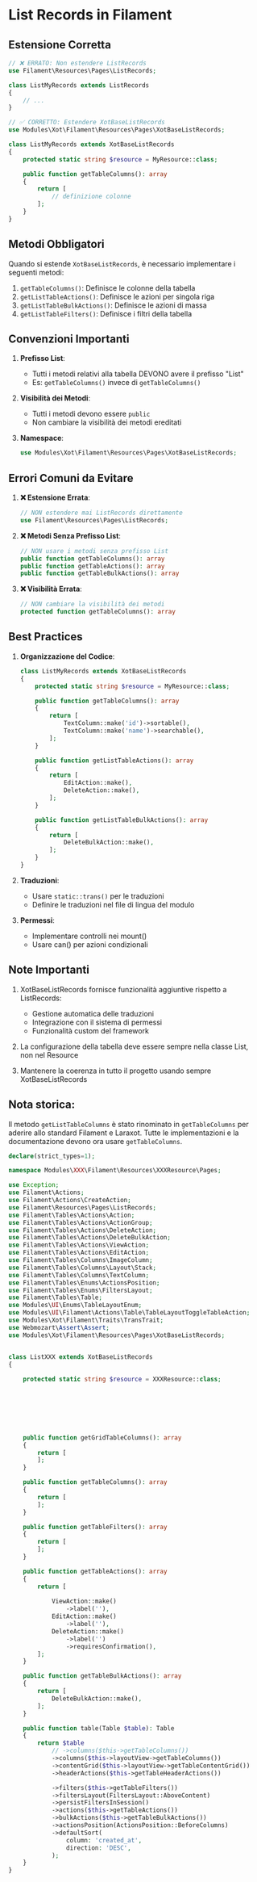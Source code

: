 # List Records in Filament

## Estensione Corretta

```php
// ❌ ERRATO: Non estendere ListRecords
use Filament\Resources\Pages\ListRecords;

class ListMyRecords extends ListRecords
{
    // ...
}

// ✅ CORRETTO: Estendere XotBaseListRecords
use Modules\Xot\Filament\Resources\Pages\XotBaseListRecords;

class ListMyRecords extends XotBaseListRecords
{
    protected static string $resource = MyResource::class;

    public function getTableColumns(): array
    {
        return [
            // definizione colonne
        ];
    }
}
```

## Metodi Obbligatori

Quando si estende `XotBaseListRecords`, è necessario implementare i seguenti metodi:

1. `getTableColumns()`: Definisce le colonne della tabella
2. `getListTableActions()`: Definisce le azioni per singola riga
3. `getListTableBulkActions()`: Definisce le azioni di massa
4. `getListTableFilters()`: Definisce i filtri della tabella

## Convenzioni Importanti

1. **Prefisso List**:
   - Tutti i metodi relativi alla tabella DEVONO avere il prefisso "List"
   - Es: `getTableColumns()` invece di `getTableColumns()`

2. **Visibilità dei Metodi**:
   - Tutti i metodi devono essere `public`
   - Non cambiare la visibilità dei metodi ereditati

3. **Namespace**:
   ```php
   use Modules\Xot\Filament\Resources\Pages\XotBaseListRecords;
   ```

## Errori Comuni da Evitare

1. **❌ Estensione Errata**:
   ```php
   // NON estendere mai ListRecords direttamente
   use Filament\Resources\Pages\ListRecords;
   ```

2. **❌ Metodi Senza Prefisso List**:
   ```php
   // NON usare i metodi senza prefisso List
   public function getTableColumns(): array
   public function getTableActions(): array
   public function getTableBulkActions(): array
   ```

3. **❌ Visibilità Errata**:
   ```php
   // NON cambiare la visibilità dei metodi
   protected function getTableColumns(): array
   ```

## Best Practices

1. **Organizzazione del Codice**:
   ```php
   class ListMyRecords extends XotBaseListRecords
   {
       protected static string $resource = MyResource::class;

       public function getTableColumns(): array
       {
           return [
               TextColumn::make('id')->sortable(),
               TextColumn::make('name')->searchable(),
           ];
       }

       public function getListTableActions(): array
       {
           return [
               EditAction::make(),
               DeleteAction::make(),
           ];
       }

       public function getListTableBulkActions(): array
       {
           return [
               DeleteBulkAction::make(),
           ];
       }
   }
   ```

2. **Traduzioni**:
   - Usare `static::trans()` per le traduzioni
   - Definire le traduzioni nel file di lingua del modulo

3. **Permessi**:
   - Implementare controlli nei mount()
   - Usare can() per azioni condizionali

## Note Importanti

1. XotBaseListRecords fornisce funzionalità aggiuntive rispetto a ListRecords:
   - Gestione automatica delle traduzioni
   - Integrazione con il sistema di permessi
   - Funzionalità custom del framework

2. La configurazione della tabella deve essere sempre nella classe List, non nel Resource

3. Mantenere la coerenza in tutto il progetto usando sempre XotBaseListRecords

## Nota storica:
Il metodo `getListTableColumns` è stato rinominato in `getTableColumns` per aderire allo standard Filament e Laraxot. Tutte le implementazioni e la documentazione devono ora usare `getTableColumns`.

```php
declare(strict_types=1);

namespace Modules\XXX\Filament\Resources\XXXResource\Pages;

use Exception;
use Filament\Actions;
use Filament\Actions\CreateAction;
use Filament\Resources\Pages\ListRecords;
use Filament\Tables\Actions\Action;
use Filament\Tables\Actions\ActionGroup;
use Filament\Tables\Actions\DeleteAction;
use Filament\Tables\Actions\DeleteBulkAction;
use Filament\Tables\Actions\ViewAction;
use Filament\Tables\Actions\EditAction;
use Filament\Tables\Columns\ImageColumn;
use Filament\Tables\Columns\Layout\Stack;
use Filament\Tables\Columns\TextColumn;
use Filament\Tables\Enums\ActionsPosition;
use Filament\Tables\Enums\FiltersLayout;
use Filament\Tables\Table;
use Modules\UI\Enums\TableLayoutEnum;
use Modules\UI\Filament\Actions\Table\TableLayoutToggleTableAction;
use Modules\Xot\Filament\Traits\TransTrait;
use Webmozart\Assert\Assert;
use Modules\Xot\Filament\Resources\Pages\XotBaseListRecords;


class ListXXX extends XotBaseListRecords
{
    
    protected static string $resource = XXXResource::class;

    

    

  

    public function getGridTableColumns(): array
    {
        return [
        ];
    }

    public function getTableColumns(): array
    {
        return [
        ];
    }

    public function getTableFilters(): array
    {
        return [
        ];
    }

    public function getTableActions(): array
    {
        return [
            
            ViewAction::make()
                ->label(''),
            EditAction::make()
                ->label(''),
            DeleteAction::make()
                ->label('')
                ->requiresConfirmation(),
        ];
    }

    public function getTableBulkActions(): array
    {
        return [
            DeleteBulkAction::make(),
        ];
    }

    public function table(Table $table): Table
    {
        return $table
            // ->columns($this->getTableColumns())
            ->columns($this->layoutView->getTableColumns())
            ->contentGrid($this->layoutView->getTableContentGrid())
            ->headerActions($this->getTableHeaderActions())

            ->filters($this->getTableFilters())
            ->filtersLayout(FiltersLayout::AboveContent)
            ->persistFiltersInSession()
            ->actions($this->getTableActions())
            ->bulkActions($this->getTableBulkActions())
            ->actionsPosition(ActionsPosition::BeforeColumns)
            ->defaultSort(
                column: 'created_at',
                direction: 'DESC',
            );
    }
}
```
